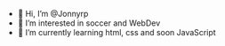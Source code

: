 - 👋 Hi, I’m @Jonnyrp
- 👀 I’m interested in soccer and WebDev
- 🌱 I’m currently learning html, css and soon JavaScript 


<!---
Jonnyrp/Jonnyrp is a ✨ special ✨ repository because its `README.md` (this file) appears on your GitHub profile.
You can click the Preview link to take a look at your changes.
--->
